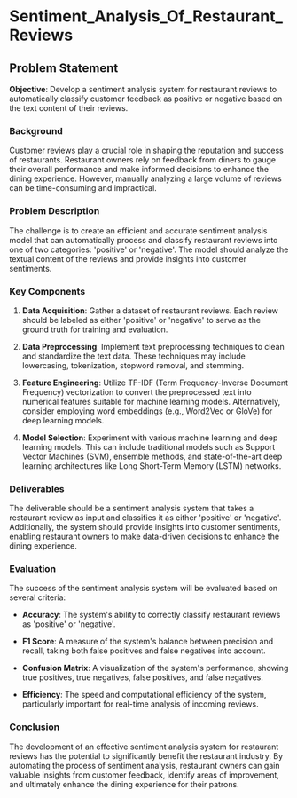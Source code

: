 # Sentiment_Analysis_Of_Restaurant_Reviews
## Problem Statement

**Objective**: Develop a sentiment analysis system for restaurant reviews to automatically classify customer feedback as positive or negative based on the text content of their reviews.

### Background

Customer reviews play a crucial role in shaping the reputation and success of restaurants. Restaurant owners rely on feedback from diners to gauge their overall performance and make informed decisions to enhance the dining experience. However, manually analyzing a large volume of reviews can be time-consuming and impractical.

### Problem Description

The challenge is to create an efficient and accurate sentiment analysis model that can automatically process and classify restaurant reviews into one of two categories: 'positive' or 'negative'. The model should analyze the textual content of the reviews and provide insights into customer sentiments.

### Key Components

1. **Data Acquisition**: Gather a dataset of restaurant reviews. Each review should be labeled as either 'positive' or 'negative' to serve as the ground truth for training and evaluation.

2. **Data Preprocessing**: Implement text preprocessing techniques to clean and standardize the text data. These techniques may include lowercasing, tokenization, stopword removal, and stemming.

3. **Feature Engineering**: Utilize TF-IDF (Term Frequency-Inverse Document Frequency) vectorization to convert the preprocessed text into numerical features suitable for machine learning models. Alternatively, consider employing word embeddings (e.g., Word2Vec or GloVe) for deep learning models.

4. **Model Selection**: Experiment with various machine learning and deep learning models. This can include traditional models such as Support Vector Machines (SVM), ensemble methods, and state-of-the-art deep learning architectures like Long Short-Term Memory (LSTM) networks.

### Deliverables

The deliverable should be a sentiment analysis system that takes a restaurant review as input and classifies it as either 'positive' or 'negative'. Additionally, the system should provide insights into customer sentiments, enabling restaurant owners to make data-driven decisions to enhance the dining experience.

### Evaluation

The success of the sentiment analysis system will be evaluated based on several criteria:

- **Accuracy**: The system's ability to correctly classify restaurant reviews as 'positive' or 'negative'.

- **F1 Score**: A measure of the system's balance between precision and recall, taking both false positives and false negatives into account.

- **Confusion Matrix**: A visualization of the system's performance, showing true positives, true negatives, false positives, and false negatives.

- **Efficiency**: The speed and computational efficiency of the system, particularly important for real-time analysis of incoming reviews.

### Conclusion

The development of an effective sentiment analysis system for restaurant reviews has the potential to significantly benefit the restaurant industry. By automating the process of sentiment analysis, restaurant owners can gain valuable insights from customer feedback, identify areas of improvement, and ultimately enhance the dining experience for their patrons.

